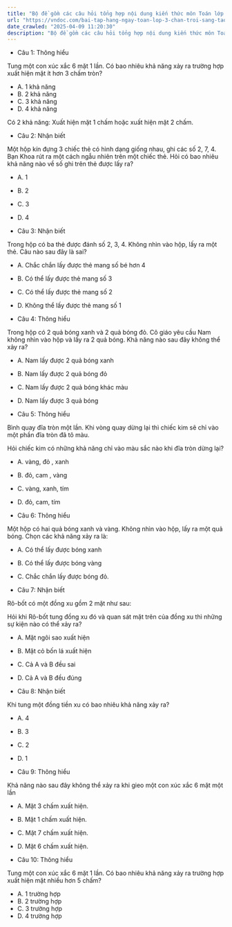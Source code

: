 ```yaml
---
title: "Bộ đề gồm các câu hỏi tổng hợp nội dung kiến thức môn Toán lớp 3 đã học ở Tuần 26 trong chương trình Toán lớp 3 Tập 2 sách Chân trời sáng tạo, giúp các em ôn tập và luyện giải các dạng bài tập Toán lớp 3. Mời các em cùng luyện tập."
url: "https://vndoc.com/bai-tap-hang-ngay-toan-lop-3-chan-troi-sang-tao-tuan-26-thu-5-338785"
date_crawled: "2025-04-09 11:20:30"
description: "Bộ đề gồm các câu hỏi tổng hợp nội dung kiến thức môn Toán lớp 3 đã học ở Tuần 26 trong chương trình Toán lớp 3 Tập 2 sách Chân trời sáng tạo, giúp các em ôn tập và luyện giải các dạng bài tập Toán lớp 3. Mời các em cùng luyện tập."
---
```


* Câu 1:  Thông hiểu

Tung một con xúc xắc 6 mặt 1 lần. Có bao nhiêu khả năng xảy ra trường hợp xuất hiện mặt ít hơn 3 chấm tròn?

  * A. 1 khả năng 
  * B. 2 khả năng 
  * C. 3 khả năng 
  * D. 4 khả năng 



Có 2 khả năng: Xuất hiện mặt 1 chấm hoặc xuất hiện mặt 2 chấm.

* Câu 2:  Nhận biết

Một hộp kín đựng 3 chiếc thẻ có hình dạng giống nhau, ghi các số 2, 7, 4. Bạn Khoa rút ra một cách ngẫu nhiên trên một chiếc thẻ. Hỏi có bao nhiêu khả năng nào về số ghi trên thẻ được lấy ra?

  * A. 1 
  * B. 2 
  * C. 3 
  * D. 4 



* Câu 3:  Nhận biết

Trong hộp có ba thẻ được đánh số 2, 3, 4. Không nhìn vào hộp, lấy ra một thẻ. Câu nào sau đây là sai?

  * A. Chắc chắn lấy được thẻ mang số bé hơn 4 
  * B. Có thể lấy được thẻ mang số 3 
  * C. Có thể lấy được thẻ mang số 2 
  * D. Không thể lấy được thẻ mang số 1 



* Câu 4:  Thông hiểu

Trong hộp có 2 quả bóng xanh và 2 quả bóng đỏ. Cô giáo yêu cầu Nam không nhìn vào hộp và lấy ra 2 quả bóng. Khả năng nào sau đây không thể xảy ra?

  * A. Nam lấy được 2 quả bóng xanh 
  * B. Nam lấy được 2 quả bóng đỏ 
  * C. Nam lấy được 2 quả bóng khác màu 
  * D. Nam lấy được 3 quả bóng 



* Câu 5:  Thông hiểu

Bình quay đĩa tròn một lần. Khi vòng quay dừng lại thì chiếc kim sẽ chỉ vào một phần đĩa tròn đã tô màu.

Hỏi chiếc kim có những khả năng chỉ vào màu sắc nào khi đĩa tròn dừng lại?

  * A. vàng, đỏ , xanh 
  * B. đỏ, cam , vàng 
  * C. vàng, xanh, tím 
  * D. đỏ, cam, tím 



* Câu 6:  Thông hiểu

Một hộp có hai quả bóng xanh và vàng. Không nhìn vào hộp, lấy ra một quả bóng. Chọn các khả năng xảy ra là:

  * A. Có thể lấy được bóng xanh 
  * B. Có thể lấy được bóng vàng 
  * C. Chắc chắn lấy được bóng đỏ. 



* Câu 7:  Nhận biết

Rô-bốt có một đồng xu gồm 2 mặt như sau:

Hỏi khi Rô-bốt tung đồng xu đó và quan sát mặt trên của đồng xu thì những sự kiện nào có thể xảy ra?

  * A. Mặt ngôi sao xuất hiện 
  * B. Mặt cỏ bốn lá xuất hiện 
  * C. Cả A và B đều sai 
  * D. Cả A và B đều đúng 



* Câu 8:  Nhận biết

Khi tung một đồng tiền xu có bao nhiêu khả năng xảy ra?

  * A. 4 
  * B. 3 
  * C. 2 
  * D. 1 



* Câu 9:  Thông hiểu

Khả năng nào sau đây không thể xảy ra khi gieo một con xúc xắc 6 mặt một lần

  * A. Mặt 3 chấm xuất hiện. 
  * B. Mặt 1 chấm xuất hiện. 
  * C. Mặt 7 chấm xuất hiện. 
  * D. Mặt 6 chấm xuất hiện. 



* Câu 10:  Thông hiểu

Tung một con xúc xắc 6 mặt 1 lần. Có bao nhiêu khả năng xảy ra trường hợp xuất hiện mặt nhiều hơn 5 chấm?

  * A. 1 trường hợp 
  * B. 2 trường hợp 
  * C. 3 trường hợp 
  * D. 4 trường hợp 


